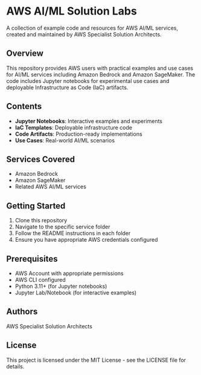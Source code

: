 # AWS AI/ML Solution Labs

A collection of example code and resources for AWS AI/ML services, created and maintained by AWS Specialist Solution Architects.

## Overview

This repository provides AWS users with practical examples and use cases for AI/ML services including Amazon Bedrock and Amazon SageMaker. The code includes Jupyter notebooks for experimental use cases and deployable Infrastructure as Code (IaC) artifacts.

## Contents

- **Jupyter Notebooks**: Interactive examples and experiments
- **IaC Templates**: Deployable infrastructure code
- **Code Artifacts**: Production-ready implementations
- **Use Cases**: Real-world AI/ML scenarios

## Services Covered

- Amazon Bedrock
- Amazon SageMaker
- Related AWS AI/ML services

## Getting Started

1. Clone this repository
2. Navigate to the specific service folder
3. Follow the README instructions in each folder
4. Ensure you have appropriate AWS credentials configured

## Prerequisites

- AWS Account with appropriate permissions
- AWS CLI configured
- Python 3.11+ (for Jupyter notebooks)
- Jupyter Lab/Notebook (for interactive examples)

## Authors

AWS Specialist Solution Architects

## License

This project is licensed under the MIT License - see the LICENSE file for details.